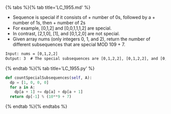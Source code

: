 {% tabs %}{% tab title='LC_1955.md' %}

* Sequence is special if it consists of + number of 0s, followed by a + number of 1s, then + number of 2s
* For example, [0,1,2] and [0,0,1,1,1,2] are special.
* In contrast, [2,1,0], [1], and [0,1,2,0] are not special.
* Given array nums (only integers 0, 1, and 2), return the number of different subsequences that are special MOD 109 + 7.

```txt
Input: nums = [0,1,2,2]
Output: 3  # The special subsequences are [0,1,2,2], [0,1,2,2], and [0,1,2,2].
```

{% endtab %}{% tab title='LC_1955.py' %}

```py
def countSpecialSubsequences(self, A):
  dp = [1, 0, 0, 0]
  for a in A:
    dp[a + 1] += dp[a] + dp[a + 1]
  return dp[-1] % (10**9 + 7)
```

{% endtab %}{% endtabs %}
